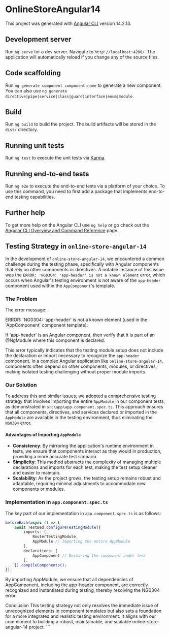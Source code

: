 # OnlineStoreAngular14

This project was generated with [Angular CLI](https://github.com/angular/angular-cli) version 14.2.13.

## Development server

Run `ng serve` for a dev server. Navigate to `http://localhost:4200/`. The application will automatically reload if you change any of the source files.

## Code scaffolding

Run `ng generate component component-name` to generate a new component. You can also use `ng generate directive|pipe|service|class|guard|interface|enum|module`.

## Build

Run `ng build` to build the project. The build artifacts will be stored in the `dist/` directory.

## Running unit tests

Run `ng test` to execute the unit tests via [Karma](https://karma-runner.github.io).

## Running end-to-end tests

Run `ng e2e` to execute the end-to-end tests via a platform of your choice. To use this command, you need to first add a package that implements end-to-end testing capabilities.

## Further help

To get more help on the Angular CLI use `ng help` or go check out the [Angular CLI Overview and Command Reference](https://angular.io/cli) page.




## Testing Strategy in `online-store-angular-14`

In the development of `online-store-angular-14`, we encountered a common challenge during the testing phase, specifically with Angular components that rely on other components or directives. A notable instance of this issue was the `ERROR: 'NG0304: 'app-header' is not a known element` error, which occurs when Angular's testing environment is not aware of the `app-header` component used within the `AppComponent`'s template.

### The Problem

The error message:

ERROR: 'NG0304: 'app-header' is not a known element (used in the 'AppComponent' component template):

If 'app-header' is an Angular component, then verify that it is part of an @NgModule where this component is declared.


This error typically indicates that the testing module setup does not include the declaration or import necessary to recognize the `app-header` component. In a complex Angular application like `online-store-angular-14`, components often depend on other components, modules, or directives, making isolated testing challenging without proper module imports.

### Our Solution

To address this and similar issues, we adopted a comprehensive testing strategy that involves importing the entire `AppModule` in our component tests, as demonstrated in `src\app\app.component.spec.ts`. This approach ensures that all components, directives, and services declared or imported in the `AppModule` are available in the testing environment, thus eliminating the `NG0304` error.

#### Advantages of Importing `AppModule`

- **Consistency**: By mirroring the application's runtime environment in tests, we ensure that components interact as they would in production, providing a more accurate test scenario.
- **Simplicity**: This method abstracts the complexity of managing multiple declarations and imports for each test, making the test setup cleaner and easier to maintain.
- **Scalability**: As the project grows, the testing setup remains robust and adaptable, requiring minimal adjustments to accommodate new components or modules.

### Implementation in `app.component.spec.ts`

The key part of our implementation in `app.component.spec.ts` is as follows:

```typescript
beforeEach(async () => {
    await TestBed.configureTestingModule({
        imports: [
            RouterTestingModule,
            AppModule // Importing the entire AppModule
        ],
        declarations: [
            AppComponent // Declaring the component under test
        ],
    }).compileComponents();
});
```



By importing AppModule, we ensure that all dependencies of AppComponent, including the app-header component, are correctly recognized and instantiated during testing, thereby resolving the NG0304 error.

Conclusion
This testing strategy not only resolves the immediate issue of unrecognized elements in component templates but also sets a foundation for a more integrated and realistic testing environment. It aligns with our commitment to building a robust, maintainable, and scalable online-store-angular-14 project. ```



